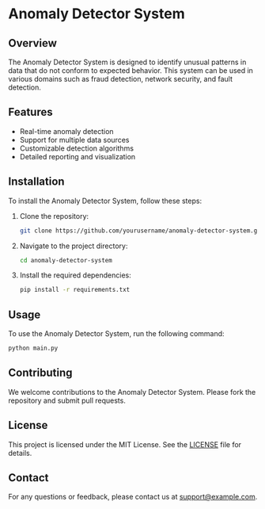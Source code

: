 # Anomaly Detector System

## Overview
The Anomaly Detector System is designed to identify unusual patterns in data that do not conform to expected behavior. This system can be used in various domains such as fraud detection, network security, and fault detection.

## Features
- Real-time anomaly detection
- Support for multiple data sources
- Customizable detection algorithms
- Detailed reporting and visualization

## Installation
To install the Anomaly Detector System, follow these steps:

1. Clone the repository:
    ```bash
    git clone https://github.com/yourusername/anomaly-detector-system.git
    ```
2. Navigate to the project directory:
    ```bash
    cd anomaly-detector-system
    ```
3. Install the required dependencies:
    ```bash
    pip install -r requirements.txt
    ```

## Usage
To use the Anomaly Detector System, run the following command:
```bash
python main.py
```

## Contributing
We welcome contributions to the Anomaly Detector System. Please fork the repository and submit pull requests.

## License
This project is licensed under the MIT License. See the [LICENSE](LICENSE) file for details.

## Contact
For any questions or feedback, please contact us at support@example.com.
